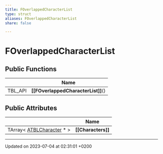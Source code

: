```yaml
---
title: FOverlappedCharacterList
type: struct
aliases: FOverlappedCharacterList
share: false

---
```


# FOverlappedCharacterList





## Public Functions

|                | Name           |
| -------------- | -------------- |
| TBL_API | **[[FOverlappedCharacterList]]**() |

## Public Attributes

|                | Name           |
| -------------- | -------------- |
| TArray< [ATBLCharacter](/docs/SDK/Source/Classes/classATBLCharacter.md) * > | **[[Characters]]**  |

-------------------------------

Updated on 2023-07-04 at 02:31:01 +0200